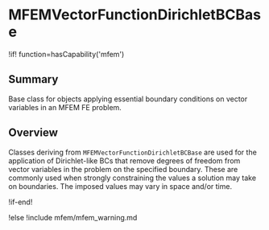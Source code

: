 # MFEMVectorFunctionDirichletBCBase

!if! function=hasCapability('mfem')

## Summary

Base class for objects applying essential boundary conditions on vector variables in an MFEM FE problem.

## Overview

Classes deriving from `MFEMVectorFunctionDirichletBCBase` are used for the application of Dirichlet-like BCs that
remove degrees of freedom from vector variables in the problem on the specified boundary. These are commonly used when
strongly constraining the values a solution may take on boundaries. The imposed values may vary in space and/or time.

!if-end!

!else
!include mfem/mfem_warning.md
